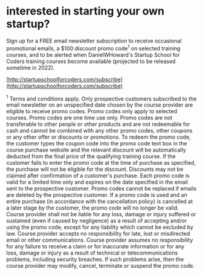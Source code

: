 # interested in starting your own startup?

Sign up for a FREE email newsletter subscription to receive occasional promotional emails, a $100 discount promo code<sup>1</sup> on selected training courses, and to be alerted when DanielWHoward's Startup School for Coders training courses become available (projected to be released sometime in 2022).

[http://startupschoolforcoders.com/subscribe](http://startupschoolforcoders.com/subscribe)

<sup>1</sup> Terms and conditions apply. Only prospective customers subscribed to the email newsletter on an unspecified date chosen by the course provider are eligible to receive promo codes. Promo codes only apply to selected courses.  Promo codes are one time use only.  Promo codes are not transferable to other people or other products and are not redeemable for cash and cannot be combined with any other promo codes, other coupons or any other offer or discounts or promotions.  To redeem the promo code, the customer types the coupon code into the promo code text box in the course purchase website and the relevant discount will be automatically deducted from the final price of the qualifying training course. If the customer fails to enter the promo code at the time of purchase as specified, the purchase will not be eligible for the discount. Discounts may not be claimed after confirmation of a customer's purchase.  Each promo code is valid for a limited time only and expires on the date specified in the email sent to the prospective customer.  Promo codes cannot be replaced if emails are deleted by the prospective customer.  If a promo code is used and an entire purchase (in accordance with the cancellation policy) is cancelled at a later stage by the customer, the promo code will no longer be valid.  Course provider shall not be liable for any loss, damage or injury suffered or sustained (even if caused by negligence) as a result of accepting and/or using the promo code, except for any liability which cannot be excluded by law. Course provider accepts no responsibility for late, lost or misdirected email or other communications. Course provider assumes no responsibility for any failure to receive a claim or for inaccurate information or for any loss, damage or injury as a result of technical or telecommunications problems, including security breaches. If such problems arise, then the course provider may modify, cancel, terminate or suspend the promo code.
